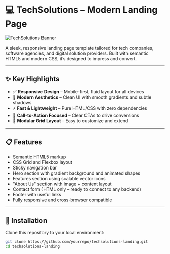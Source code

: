 
# 💻 TechSolutions – Modern Landing Page

![TechSolutions Banner](./assets/banner.png) <!-- Replace with actual image if available -->

A sleek, responsive landing page template tailored for tech companies, software agencies, and digital solution providers. Built with semantic HTML5 and modern CSS, it’s designed to impress and convert.

---

## ✨ Key Highlights

- ✅ **Responsive Design** – Mobile-first, fluid layout for all devices
- 🎨 **Modern Aesthetics** – Clean UI with smooth gradients and subtle shadows
- ⚡ **Fast & Lightweight** – Pure HTML/CSS with zero dependencies
- 🎯 **Call-to-Action Focused** – Clear CTAs to drive conversions
- 🧱 **Modular Grid Layout** – Easy to customize and extend

---

## 📋 Features

- Semantic HTML5 markup
- CSS Grid and Flexbox layout
- Sticky navigation bar
- Hero section with gradient background and animated shapes
- Features section using scalable vector icons
- "About Us" section with image + content layout
- Contact form (HTML only – ready to connect to any backend)
- Footer with useful links
- Fully responsive and cross-browser compatible

---

## 🚀 Installation

Clone this repository to your local environment:

```bash
git clone https://github.com/yourrepo/techsolutions-landing.git
cd techsolutions-landing
